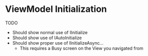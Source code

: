 # ViewModel Initialization

TODO

- Should show normal use of IInitialize
- Should show use of IAutoInitialize
- Should show proper use of IInitializeAsync...
    - This requires a Busy screen on the View you navigated from